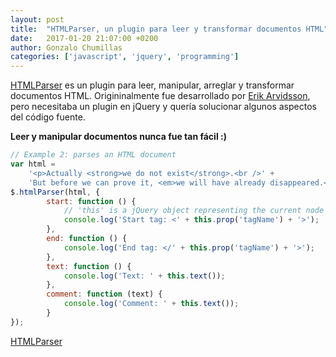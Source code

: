 ```yaml
---
layout: post
title:  "HTMLParser, un plugin para leer y transformar documentos HTML"
date:   2017-01-20 21:07:00 +0200
author: Gonzalo Chumillas
categories: ['javascript', 'jquery', 'programming']
---
```

[HTMLParser](https://github.com/soloproyectos-js/jquery.htmlparser) es un plugin para leer, manipular, arreglar y transformar documentos HTML. Origininalmente fue desarrollado por [Erik Arvidsson](http://erik.eae.net/simplehtmlparser/simplehtmlparser.js), pero necesitaba un plugin en jQuery y quería solucionar algunos aspectos del código fuente.

**Leer y manipular documentos nunca fue tan fácil :)**
```js
// Example 2: parses an HTML document
var html =
    '<p>Actually <strong>we do not exist</strong>.<br />' +
    'But before we can prove it, <em>we will have already disappeared.</em></p>';
$.htmlParser(html, {
        start: function () {
            // 'this' is a jQuery object representing the current node
            console.log('Start tag: <' + this.prop('tagName') + '>');
        },
        end: function () {
            console.log('End tag: </' + this.prop('tagName') + '>');
        },
        text: function () {
            console.log('Text: ' + this.text());
        },
        comment: function (text) {
            console.log('Comment: ' + this.text());
        }
});
```

[HTMLParser](https://github.com/soloproyectos-js/jquery.htmlparser)
